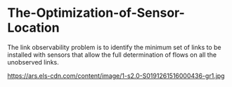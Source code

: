 # The-Optimization-of-Sensor-Location
The link observability problem is to identify the minimum set of links to be installed with sensors that allow the full determination of flows on all the unobserved links. 

https://ars.els-cdn.com/content/image/1-s2.0-S0191261516000436-gr1.jpg
